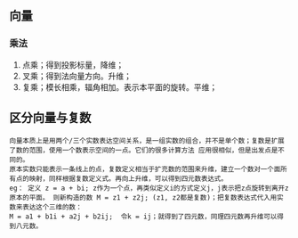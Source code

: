 ## 向量
### 乘法
1. 点乘；得到投影标量，降维；
2. 叉乘；得到法向量方向。升维；
3. 复乘；模长相乘，辐角相加。表示本平面的旋转。平维；
## 区分向量与复数
    向量本质上是用两个/三个实数表达空间关系，是一组实数的组合，并不是单个数；复数是扩展了数的范围，使用一个数表示空间的一点。它们的很多计算方法 应用很相似，但是出发点是不同的。 
    原本实数只能表示一条线上的点，复数定义相当于扩充数的范围来升维，建立一个数对一个面所有点的映射，同样根据复数定义式。再向上升维，可以得到四元数表达式。 
    eg： 定义 z = a + bi; z作为一个点，再类似定义i的方式定义j，j表示把z点旋转到离开z原本的平面。 则新构造的数 M = z1 + z2j; (z1, z2都是复数)；把复数表达式代入用实数来表达这个三维的数：
    M = a1 + b1i + a2j + b2ij;  令k = ij；就得到了四元数，同理四元数再升维可以得到八元数。

